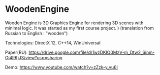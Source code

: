 # WoodenEngine
Wooden Engine is 3D Graphics Engine for rendering 3D scenes with minimal logic. It was started as my first course project. )
(translation from Russian to English : "wooden")

Technologies:
DirectX 12, C++14, WinUniversal

Paper(RU): https://drive.google.com/file/d/1wzDKIO0MzV-m_Dtw2_6inm-Oi4l9fjJ3/view?usp=sharing

Demo:
https://www.youtube.com/watch?v=zZzk-y_vu6I

